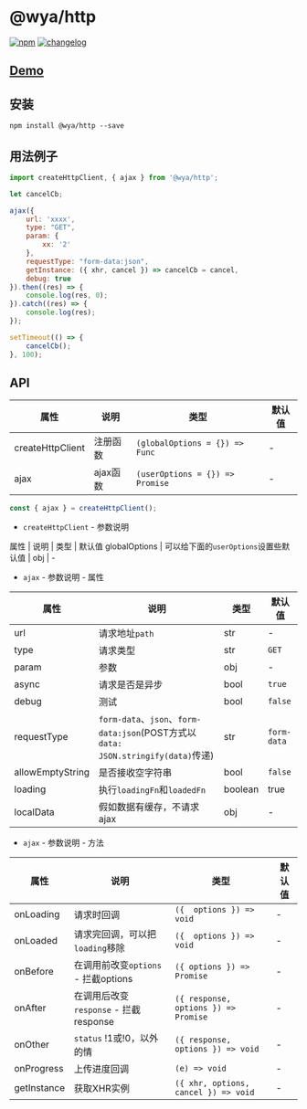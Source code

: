 # \@wya/http
[![npm][npm-image]][npm-url] [![changelog][changelog-image]][changelog-url]

## [Demo](https://wya-team.github.io/wya-http/demo/index.html)

## 安装
```
npm install @wya/http --save
```
## 用法例子
```js
import createHttpClient, { ajax } from '@wya/http';

let cancelCb;

ajax({
	url: 'xxxx',
	type: "GET",
	param: {
		xx: '2'
	},
	requestType: "form-data:json",
	getInstance: ({ xhr, cancel }) => cancelCb = cancel,
	debug: true
}).then((res) => {
	console.log(res, 0);
}).catch((res) => {
	console.log(res);
});

setTimeout(() => {
	cancelCb();
}, 100);
```
## API

属性 | 说明 | 类型 | 默认值
---|---|---|---
createHttpClient | 注册函数 | `(globalOptions = {}) => Func` | -
ajax | ajax函数 | `(userOptions = {}) => Promise` | -

```js
const { ajax } = createHttpClient();
```

- `createHttpClient` - 参数说明

属性 | 说明 | 类型 | 默认值
globalOptions | 可以给下面的`userOptions`设置些默认值 | obj | -

- `ajax` - 参数说明 - 属性

属性 | 说明 | 类型 | 默认值
---|---|---|---
url | 请求地址`path` | str | -
type | 请求类型 | str | `GET`
param | 参数 | obj | -
async | 请求是否是异步 | bool | `true`
debug | 测试 | bool | `false`
requestType | `form-data`、`json`、`form-data:json`(POST方式以 `data: JSON.stringify(data)`传递) | str | `form-data`
allowEmptyString | 是否接收空字符串 | bool | `false`
loading | 执行`loadingFn`和`loadedFn` | boolean | true
localData | 假如数据有缓存，不请求ajax | obj | -

 
- `ajax` - 参数说明 - 方法

属性 | 说明 | 类型 | 默认值
---|---|---|---
onLoading | 请求时回调 | `({  options }) => void` | -
onLoaded | 请求完回调，可以把`loading`移除 | `({  options }) => void` | -
onBefore | 在调用前改变`options` - 拦截options | `({ options }) => Promise` | -
onAfter | 在调用后改变`response` - 拦截response | `({ response, options }) => Promise` | -
onOther | `status` !1或!0，以外的情  | `({ response, options }) => void` | -
onProgress | 上传进度回调 | `(e) => void` | -
getInstance | 获取XHR实例 | `({ xhr, options, cancel }) => void` | -



<!--  以下内容无视  -->
[changelog-image]: https://img.shields.io/badge/changelog-md-blue.svg
[changelog-url]: CHANGELOG.md

[npm-image]: https://img.shields.io/npm/v/@wya/http.svg
[npm-url]: https://www.npmjs.com/package/@wya/http
